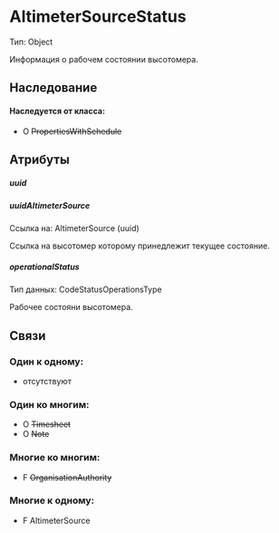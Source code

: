 AltimeterSourceStatus
====
Тип: Object

Информация о рабочем состоянии высотомера.

## Наследование

#### Наследуется от класса:
- O ~~PropertiesWithSchedule~~

## Атрибуты

##### uuid

##### uuidAltimeterSource
Ссылка на: AltimeterSource (uuid)

Ссылка на высотомер которому принедлежит текущее состояние.

##### operationalStatus
Тип данных: CodeStatusOperationsType

Рабочее состояни высотомера.

## Связи

### Один к одному:

- отсутствуют

### Один ко многим:

- O ~~Timesheet~~
- O ~~Note~~

### Многие ко многим:

- F ~~OrganisationAuthority~~

### Многие к одному:

- F AltimeterSource
